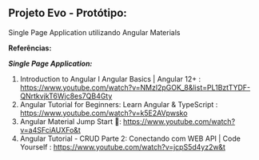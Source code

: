 ## Projeto Evo - Protótipo:

Single Page Application utilizando Angular Materials

 **Referências:**

***Single Page Application:***
 1. Introduction to Angular I Angular Basics | Angular 12+ : https://www.youtube.com/watch?v=NMzl2pGOK_8&list=PL1BztTYDF-QNrtkvjkT6Wjc8es7QB4Gty
 2. Angular Tutorial for Beginners: Learn Angular & TypeScript : https://www.youtube.com/watch?v=k5E2AVpwsko
 3. Angular Material Jump Start 🚀: https://www.youtube.com/watch?v=a4SFciAUXFo&t
 4. Angular Tutorial - CRUD Parte 2: Conectando com WEB API | Code Yourself : https://www.youtube.com/watch?v=jcpS5d4yz2w&t
